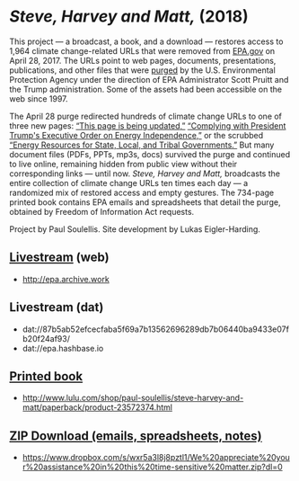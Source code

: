 # *Steve, Harvey and Matt,* (2018)

This project — a broadcast, a book, and a download — restores access to 1,964 climate change-related URLs that were removed from [EPA.gov](http://www.epa.gov) on April 28, 2017. The URLs point to web pages, documents, presentations, publications, and other files that were [purged](https://www.washingtonpost.com/news/energy-environment/wp/2017/04/28/epa-website-removes-climate-science-site-from-public-view-after-two-decades/?utm_term=.da4068a9c17b) by the U.S. Environmental Protection Agency under the direction of EPA Administrator Scott Pruitt and the Trump administration. Some of the assets had been accessible on the web since 1997. 

The April 28 purge redirected hundreds of climate change URLs to one of three new pages: [“This page is being updated,”](https://www.epa.gov/sites/production/files/signpost/cc.html) [“Complying with President Trump's Executive Order on Energy Independence,”](https://www.epa.gov/energy-independence) or the scrubbed [“Energy Resources for State, Local, and Tribal Governments.”](https://www.epa.gov/statelocalenergy#) But many document files (PDFs, PPTs, mp3s, docs) survived the purge and continued to live online, remaining hidden from public view without their corresponding links — until now. *Steve, Harvey and Matt,* broadcasts the entire collection of climate change URLs ten times each day — a randomized mix of restored access and empty gestures. The 734-page printed book contains EPA emails and spreadsheets that detail the purge, obtained by Freedom of Information Act requests.

Project by Paul Soulellis. Site development by Lukas Eigler-Harding.


## [Livestream](http://epa.archive.work) (web)

* http://epa.archive.work

## Livestream (dat)

* dat://87b5ab52efcecfaba5f69a7b13562696289db7b06440ba9433e07fb20f24af93/ 
* dat://epa.hashbase.io

## [Printed book](http://www.lulu.com/shop/paul-soulellis/steve-harvey-and-matt/paperback/product-23572374.html)

* http://www.lulu.com/shop/paul-soulellis/steve-harvey-and-matt/paperback/product-23572374.html

## [ZIP Download (emails, spreadsheets, notes)](https://www.dropbox.com/s/wxr5a3l8j8pztl1/We%20appreciate%20your%20assistance%20in%20this%20time-sensitive%20matter.zip?dl=0) 

* https://www.dropbox.com/s/wxr5a3l8j8pztl1/We%20appreciate%20your%20assistance%20in%20this%20time-sensitive%20matter.zip?dl=0
